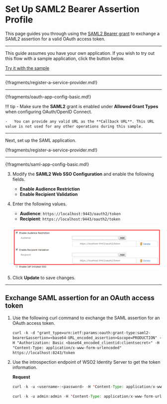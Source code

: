 # Set Up SAML2 Bearer Assertion Profile

This page guides you through using the [SAML2 Bearer grant](../../../concepts/authorization/saml2-bearer-assertion-profile) to exchange a SAML2 assertion for a valid OAuth access token.

----

This guide assumes you have your own application. If you wish to try out this flow with a sample application, click the button below. 

<a class="samplebtn_a" href="../../../quick-starts/saml2-bearer-assertion-profile"   rel="nofollow noopener">Try it with the sample</a>

----


{!fragments/register-a-service-provider.md!}

----

{!fragments/oauth-app-config-basic.md!}

!!! tip
    -   Make sure the **SAML2** grant is enabled under **Allowed Grant Types** when configuring OAuth/OpenID Connect.

    -   You can provide any valid URL as the **Callback URL**. This URL value is not used for any other operations during this sample.

----

Next, set up the SAML application. 

{!fragments/register-a-service-provider.md!}

----

{!fragments/saml-app-config-basic.md!}


3. Modify the **SAML2 Web SSO Configuration** and enable the following fields.
    - **Enable Audience Restriction**
    - **Enable Recipient Validation**

4. Enter the following values. 
    - **Audience**: `https://localhost:9443/oauth2/token`
    - **Recipient**: `https://localhost:9443/oauth2/token`

    ![enable-audience-restriction](../../assets/img/samples/enable-audience-restriction.png) 

5. Click **Update** to save changes. 

-----

## Exchange SAML assertion for an OAuth access token

1. Use the following curl command to exchange the SAML assertion for an OAuth access token.

    ```
    curl -k -d "grant_type=urn:ietf:params:oauth:grant-type:saml2-bearer&assertion=<base64-URL_encoded_assertion>&scope=PRODUCTION" -H "Authorization: Basic <base64_encoded_clientid:clientsecret>" -H "Content-Type: application/x-www-form-urlencoded" https://localhost:8243/token
    ```

2. Use the introspection endpoint of WSO2 Identity Server to get the token information.

    **Request**

    ``` java tab="Request Format"
    curl -k -u <username>:<password> -H 'Content-Type: application/x-www-form-urlencoded' -X POST --data 'token=<access token>' https://<IS_HOST>:<IS_PORT>/oauth2/introspect
    ```

    ``` java tab="Sample Request"
    curl -k -u admin:admin -H 'Content-Type: application/x-www-form-urlencoded' -X POST --data 'token=f3116b04-924f-3f1a-b323-4f0988b94f9f' https://localhost:9443/oauth2/introspect
    ```
